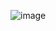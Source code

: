 ![image](https://github.com/i3cpu/food_delivery/assets/106595656/7957cffb-88d5-4efb-b215-ba45b1b54e71)
